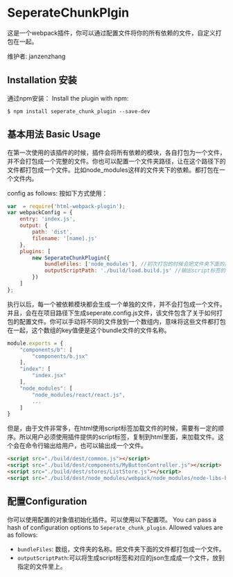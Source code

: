 SeperateChunkPlgin
===================
这是一个webpack插件，你可以通过配置文件将你的所有依赖的文件，自定义打包在一起。

维护者: janzenzhang

Installation 安装
------------
通过npm安装：
Install the plugin with npm:
```shell
$ npm install seperate_chunk_plugin --save-dev
```

基本用法 Basic Usage
-----------
在第一次使用的该插件的时候，插件会将所有依赖的模块，各自打包为一个文件，并不会打包成一个完整的文件。你也可以配置一个文件夹路径，让在这个路径下的文件都打包成一个文件。比如node_modules这样的文件夹下的依赖。都打包在一个文件内。

config as follows:
按如下方式使用：

```javascript
var  = require('html-webpack-plugin');
var webpackConfig = {
	entry: 'index.js',
	output: {
		path: 'dist',
		filename: '[name].js'
	},
	plugins: [
		new SeperateChunkPlugin({
			bundleFiles: ['node_modules'], //初次打包的时候会把文件夹下面的打包在一起。
			outputScriptPath: './build/load.build.js' //输出script标签的文件位置。
		})
	]
};
```
执行以后，每一个被依赖模块都会生成一个单独的文件，并不会打包成一个文件。并且，会在在项目路径下生成seperate.config.js文件，该文件包含了关于如何打包的配置文件。你可以手动将不同的文件放到一个数组内，意味将这些文件都打包在一起，这个数组的key值便是这个bundle文件的文件名称。
```javascript
module.exports = {
	"components/b": [
		"components/b.jsx"
	],
	"index": [
		"index.jsx"
	],
	"node_modules": [
		"node_modules/react/react.js",
		...
	]
}
```
但是，由于文件非常多，在html使用script标签加载文件的时候，需要有一定的顺序。所以用户必须使用插件提供的script标签，复制到html里面，来加载文件。这个会在命令行输出给用户，也可以输出成一个文件。
```html
<script src="./build/dest/common.js"></script>
<script src="./build/dest/components/MyButtonController.js"></script>
<script src="./build/dest/stores/ListStore.js"></script>
<script src="./build/dest/node_modules/webpack/node_modules/node-libs-browser/node_modules/events/events.js"></script>
```


配置Configuration
-------------
你可以使用配置的对象值初始化插件。可以使用以下配置项。
You can pass a hash of configuration options to `Seperate_chunk_plugin`.
Allowed values are as follows:

- `bundleFiles`: 数组，文件夹的名称。把文件夹下面的文件都打包成一个文件。
- `outputScriptPath`:可以将生成script标签和对应的json生成成一个文件，放到指定的文件里上。
